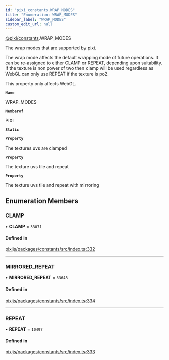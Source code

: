 ```yaml
---
id: "pixi_constants.WRAP_MODES"
title: "Enumeration: WRAP_MODES"
sidebar_label: "WRAP_MODES"
custom_edit_url: null
---
```


[@pixi/constants](../modules/pixi_constants.md).WRAP_MODES

The wrap modes that are supported by pixi.

The wrap mode affects the default wrapping mode of future operations.
It can be re-assigned to either CLAMP or REPEAT, depending upon suitability.
If the texture is non power of two then clamp will be used regardless as WebGL can
only use REPEAT if the texture is po2.

This property only affects WebGL.

**`Name`**

WRAP_MODES

**`Memberof`**

PIXI

**`Static`**

**`Property`**

The textures uvs are clamped

**`Property`**

The texture uvs tile and repeat

**`Property`**

The texture uvs tile and repeat with mirroring

## Enumeration Members

### CLAMP

• **CLAMP** = ``33071``

#### Defined in

[pixijs/packages/constants/src/index.ts:332](https://github.com/pixijs/pixijs/blob/2194fe5c5/packages/constants/src/index.ts#L332)

___

### MIRRORED\_REPEAT

• **MIRRORED\_REPEAT** = ``33648``

#### Defined in

[pixijs/packages/constants/src/index.ts:334](https://github.com/pixijs/pixijs/blob/2194fe5c5/packages/constants/src/index.ts#L334)

___

### REPEAT

• **REPEAT** = ``10497``

#### Defined in

[pixijs/packages/constants/src/index.ts:333](https://github.com/pixijs/pixijs/blob/2194fe5c5/packages/constants/src/index.ts#L333)

